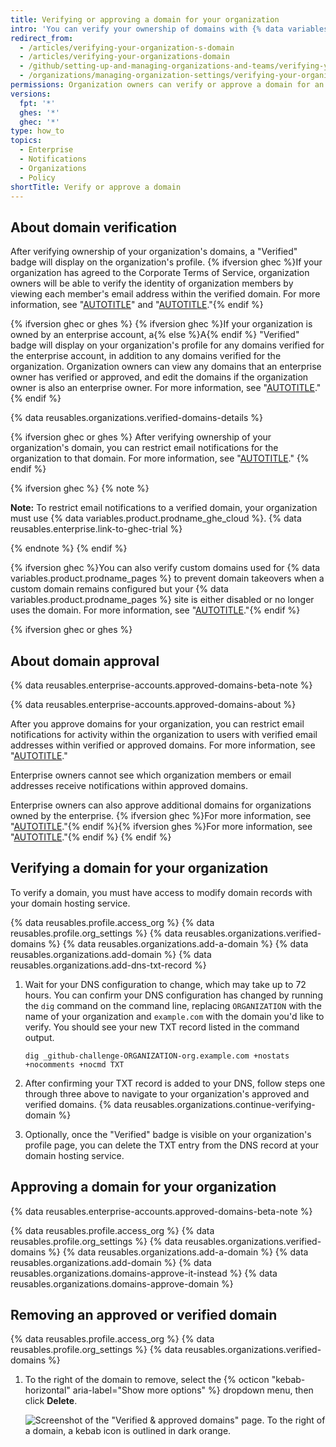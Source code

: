 ```yaml
---
title: Verifying or approving a domain for your organization
intro: 'You can verify your ownership of domains with {% data variables.product.company_short %} to confirm your organization''s identity.{% ifversion ghec or ghes %} You can also approve domains that {% data variables.product.company_short %} can send email notifications to for members of your organization.{% endif %}'
redirect_from:
  - /articles/verifying-your-organization-s-domain
  - /articles/verifying-your-organizations-domain
  - /github/setting-up-and-managing-organizations-and-teams/verifying-your-organizations-domain
  - /organizations/managing-organization-settings/verifying-your-organizations-domain
permissions: Organization owners can verify or approve a domain for an organization.
versions:
  fpt: '*'
  ghes: '*'
  ghec: '*'
type: how_to
topics:
  - Enterprise
  - Notifications
  - Organizations
  - Policy
shortTitle: Verify or approve a domain
---
```


## About domain verification

After verifying ownership of your organization's domains, a "Verified" badge will display on the organization's profile. {% ifversion ghec %}If your organization has agreed to the Corporate Terms of Service, organization owners will be able to verify the identity of organization members by viewing each member's email address within the verified domain. For more information, see "[AUTOTITLE](/account-and-profile/setting-up-and-managing-your-github-profile/customizing-your-profile/about-your-organizations-profile)" and "[AUTOTITLE](/free-pro-team@latest/organizations/managing-organization-settings/upgrading-to-the-corporate-terms-of-service)."{% endif %}

{% ifversion ghec or ghes %}
{% ifversion ghec %}If your organization is owned by an enterprise account, a{% else %}A{% endif %} "Verified" badge will display on your organization's profile for any domains verified for the enterprise account, in addition to any domains verified for the organization. Organization owners can view any domains that an enterprise owner has verified or approved, and edit the domains if the organization owner is also an enterprise owner. For more information, see "[AUTOTITLE](/admin/configuration/configuring-your-enterprise/verifying-or-approving-a-domain-for-your-enterprise)."
{% endif %}

{% data reusables.organizations.verified-domains-details %}

{% ifversion ghec or ghes %}
After verifying ownership of your organization's domain, you can restrict email notifications for the organization to that domain. For more information, see "[AUTOTITLE](/organizations/keeping-your-organization-secure/managing-security-settings-for-your-organization/restricting-email-notifications-for-your-organization)."
{% endif %}

{% ifversion ghec %}
{% note %}

**Note:** To restrict email notifications to a verified domain, your organization must use {% data variables.product.prodname_ghe_cloud %}. {% data reusables.enterprise.link-to-ghec-trial %}

{% endnote %}
{% endif %}

{% ifversion ghec %}You can also verify custom domains used for {% data variables.product.prodname_pages %} to prevent domain takeovers when a custom domain remains configured but your {% data variables.product.prodname_pages %} site is either disabled or no longer uses the domain. For more information, see "[AUTOTITLE](/pages/configuring-a-custom-domain-for-your-github-pages-site/verifying-your-custom-domain-for-github-pages)."{% endif %}

{% ifversion ghec or ghes %}

## About domain approval

{% data reusables.enterprise-accounts.approved-domains-beta-note %}

{% data reusables.enterprise-accounts.approved-domains-about %}

After you approve domains for your organization, you can restrict email notifications for activity within the organization to users with verified email addresses within verified or approved domains. For more information, see "[AUTOTITLE](/organizations/keeping-your-organization-secure/managing-security-settings-for-your-organization/restricting-email-notifications-for-your-organization)."

Enterprise owners cannot see which organization members or email addresses receive notifications within approved domains.

Enterprise owners can also approve additional domains for organizations owned by the enterprise. {% ifversion ghec %}For more information, see "[AUTOTITLE](/enterprise-cloud@latest/admin/configuration/configuring-your-enterprise/verifying-or-approving-a-domain-for-your-enterprise)."{% endif %}{% ifversion ghes %}For more information, see "[AUTOTITLE](/admin/configuration/configuring-your-enterprise/verifying-or-approving-a-domain-for-your-enterprise)."{% endif %}
{% endif %}

## Verifying a domain for your organization

To verify a domain, you must have access to modify domain records with your domain hosting service.

{% data reusables.profile.access_org %}
{% data reusables.profile.org_settings %}
{% data reusables.organizations.verified-domains %}
{% data reusables.organizations.add-a-domain %}
{% data reusables.organizations.add-domain %}
{% data reusables.organizations.add-dns-txt-record %}
1. Wait for your DNS configuration to change, which may take up to 72 hours. You can confirm your DNS configuration has changed by running the `dig` command on the command line, replacing `ORGANIZATION` with the name of your organization and `example.com` with the domain you'd like to verify. You should see your new TXT record listed in the command output.

   ```shell
   dig _github-challenge-ORGANIZATION-org.example.com +nostats +nocomments +nocmd TXT
   ```

1. After confirming your TXT record is added to your DNS, follow steps one through three above to navigate to your organization's approved and verified domains.
{% data reusables.organizations.continue-verifying-domain %}
1. Optionally, once the "Verified" badge is visible on your organization's profile page, you can delete the TXT entry from the DNS record at your domain hosting service.

## Approving a domain for your organization

{% data reusables.enterprise-accounts.approved-domains-beta-note %}

{% data reusables.profile.access_org %}
{% data reusables.profile.org_settings %}
{% data reusables.organizations.verified-domains %}
{% data reusables.organizations.add-a-domain %}
{% data reusables.organizations.add-domain %}
{% data reusables.organizations.domains-approve-it-instead %}
{% data reusables.organizations.domains-approve-domain %}

## Removing an approved or verified domain

{% data reusables.profile.access_org %}
{% data reusables.profile.org_settings %}
{% data reusables.organizations.verified-domains %}
1. To the right of the domain to remove, select the {% octicon "kebab-horizontal" aria-label="Show more options" %} dropdown menu, then click **Delete**.

   ![Screenshot of the "Verified & approved domains" page. To the right of a domain, a kebab icon is outlined in dark orange.](/assets/images/help/organizations/continue-verifying-domain.png)
